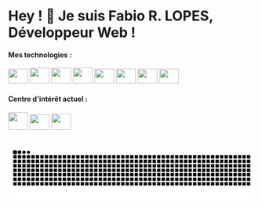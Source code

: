 # Hey ! 👋 Je suis Fabio R. LOPES, Développeur Web !


<!-- <br>

<div align="center" display="inline-block">
  <a href="https://github.com/FabioDevCode">
  <img height="180em" src="https://github-readme-stats.vercel.app/api/top-langs/?username=FabioDevCode&layout=compact&langs_count=5&theme=vue-dark&border_radius=8px"/>
  <img height="180em" src="https://github-readme-stats.vercel.app/api?username=FabioDevCode&theme=vue-dark&border_radius=8px"/> 
</div> -->


#### Mes technologies :
  
<div border="0" align="left" display="block">
  <img padding-top="2px" height="30px" width="40px" src="https://cdn.jsdelivr.net/gh/devicons/devicon/icons/javascript/javascript-original.svg"/>
  <img height="32px" width="40px" src="https://cdn.jsdelivr.net/gh/devicons/devicon/icons/vuejs/vuejs-original.svg"/>
  <img height="32px" width="40px" src="https://cdn.jsdelivr.net/gh/devicons/devicon/icons/nodejs/nodejs-original.svg"/>
  <img height="32px" width="40px" src="https://cdn.jsdelivr.net/gh/devicons/devicon/icons/express/express-original.svg"/>
  <img height="30px" width="40px" src="https://cdn.jsdelivr.net/gh/devicons/devicon/icons/jquery/jquery-original.svg" />
   <img height="30px" width="40px" src="https://cdn.jsdelivr.net/gh/devicons/devicon/icons/html5/html5-original.svg"/>
  <img height="30px" width="40px" src="https://cdn.jsdelivr.net/gh/devicons/devicon/icons/css3/css3-original.svg"/>
  <img height="30px" width="40px" src="https://cdn.jsdelivr.net/gh/devicons/devicon/icons/sass/sass-original.svg"/>
</div>

#### Centre d'intérêt actuel :

<div border="0" align="left" display="block">
  <img height="36px" width="40px" src="https://cdn.jsdelivr.net/gh/devicons/devicon/icons/electron/electron-original.svg" />
  <img height="32px" width="40px" src="https://cdn.jsdelivr.net/gh/devicons/devicon/icons/vuetify/vuetify-original.svg" />
<!--   <img height="34px" width="40px" src="https://pinia.vuejs.org/logo.svg" /> -->
  <img height="33px" width="40px" src="https://cdn.jsdelivr.net/gh/devicons/devicon/icons/csharp/csharp-original.svg" />
<!--   <img height="32px" width="40px" src="https://cdn.jsdelivr.net/gh/devicons/devicon/icons/nuxtjs/nuxtjs-original.svg" /> -->
</div>

##

![Snake animation](https://github.com/FabioDevCode/FabioDevCode/blob/output/github-contribution-grid-snake.svg)
 
